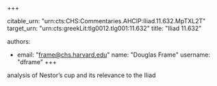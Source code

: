 +++


citable_urn: "urn:cts:CHS:Commentaries.AHCIP:Iliad.11.632.MpTXL2T"
target_urn: "urn:cts:greekLit:tlg0012.tlg001:11.632"
title: "Iliad 11.632"

authors:
- email: "frame@chs.harvard.edu"
  name: "Douglas Frame"
  username: "dframe"
+++

<p>analysis of Nestor’s cup and its relevance to the Iliad</p>
